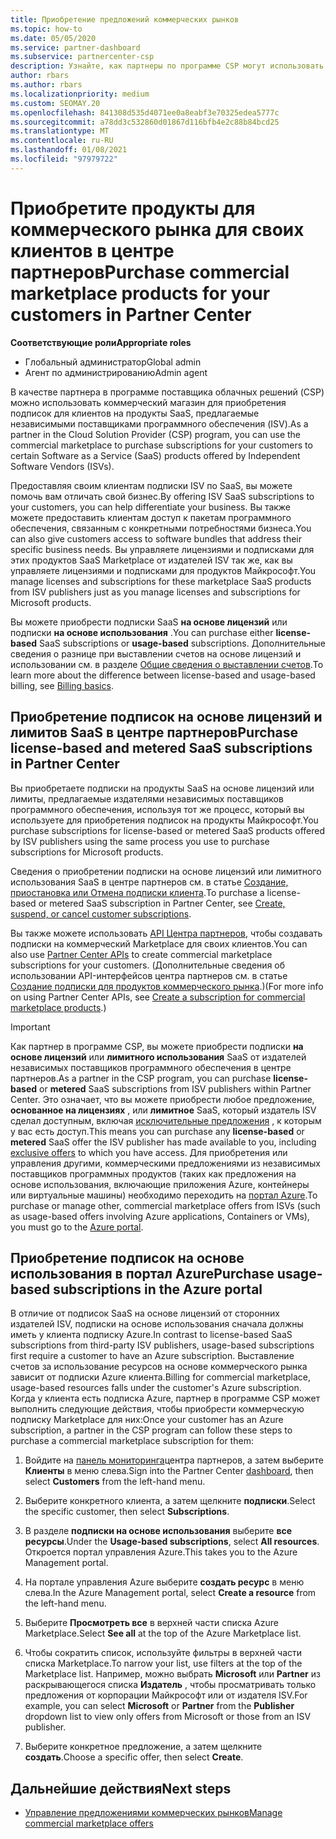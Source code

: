 ```yaml
---
title: Приобретение предложений коммерческих рынков
ms.topic: how-to
ms.date: 05/05/2020
ms.service: partner-dashboard
ms.subservice: partnercenter-csp
description: Узнайте, как партнеры по программе CSP могут использовать магазин партнеров для покупки предложений SaaS от независимых поставщиков программного обеспечения (ISV).
author: rbars
ms.author: rbars
ms.localizationpriority: medium
ms.custom: SEOMAY.20
ms.openlocfilehash: 841308d535d4071ee0a8eabf3e70325edea5777c
ms.sourcegitcommit: a78dd3c532860d01867d116bfb4e2c88b84bcd25
ms.translationtype: MT
ms.contentlocale: ru-RU
ms.lasthandoff: 01/08/2021
ms.locfileid: "97979722"
---
```

# <a name="purchase-commercial-marketplace-products-for-your-customers-in-partner-center"></a><span data-ttu-id="de8ab-103">Приобретите продукты для коммерческого рынка для своих клиентов в центре партнеров</span><span class="sxs-lookup"><span data-stu-id="de8ab-103">Purchase commercial marketplace products for your customers in Partner Center</span></span>


<span data-ttu-id="de8ab-104">**Соответствующие роли**</span><span class="sxs-lookup"><span data-stu-id="de8ab-104">**Appropriate roles**</span></span>

- <span data-ttu-id="de8ab-105">Глобальный администратор</span><span class="sxs-lookup"><span data-stu-id="de8ab-105">Global admin</span></span>
- <span data-ttu-id="de8ab-106">Агент по администрированию</span><span class="sxs-lookup"><span data-stu-id="de8ab-106">Admin agent</span></span>

<span data-ttu-id="de8ab-107">В качестве партнера в программе поставщика облачных решений (CSP) можно использовать коммерческий магазин для приобретения подписок для клиентов на продукты SaaS, предлагаемые независимыми поставщиками программного обеспечения (ISV).</span><span class="sxs-lookup"><span data-stu-id="de8ab-107">As a partner in the Cloud Solution Provider (CSP) program, you can use the commercial marketplace to purchase subscriptions for your customers to certain Software as a Service (SaaS) products offered by Independent Software Vendors (ISVs).</span></span>

<span data-ttu-id="de8ab-108">Предоставляя своим клиентам подписки ISV по SaaS, вы можете помочь вам отличать свой бизнес.</span><span class="sxs-lookup"><span data-stu-id="de8ab-108">By offering ISV SaaS subscriptions to your customers, you can help differentiate your business.</span></span> <span data-ttu-id="de8ab-109">Вы также можете предоставить клиентам доступ к пакетам программного обеспечения, связанным с конкретными потребностями бизнеса.</span><span class="sxs-lookup"><span data-stu-id="de8ab-109">You can also give customers access to software bundles that address their specific business needs.</span></span> <span data-ttu-id="de8ab-110">Вы управляете лицензиями и подписками для этих продуктов SaaS Marketplace от издателей ISV так же, как вы управляете лицензиями и подписками для продуктов Майкрософт.</span><span class="sxs-lookup"><span data-stu-id="de8ab-110">You manage licenses and subscriptions for these marketplace SaaS products from ISV publishers just as you manage licenses and subscriptions for Microsoft products.</span></span>

<span data-ttu-id="de8ab-111">Вы можете приобрести подписки SaaS **на основе лицензий** или подписки **на основе использования** .</span><span class="sxs-lookup"><span data-stu-id="de8ab-111">You can purchase either **license-based** SaaS subscriptions or **usage-based** subscriptions.</span></span> <span data-ttu-id="de8ab-112">Дополнительные сведения о разнице при выставлении счетов на основе лицензий и использовании см. в разделе [Общие сведения о выставлении счетов](billing-basics.md).</span><span class="sxs-lookup"><span data-stu-id="de8ab-112">To learn more about the difference between license-based and usage-based billing, see [Billing basics](billing-basics.md).</span></span>

## <a name="purchase-license-based-and-metered-saas-subscriptions-in-partner-center"></a><span data-ttu-id="de8ab-113">Приобретение подписок на основе лицензий и лимитов SaaS в центре партнеров</span><span class="sxs-lookup"><span data-stu-id="de8ab-113">Purchase license-based and metered SaaS subscriptions in Partner Center</span></span>

<span data-ttu-id="de8ab-114">Вы приобретаете подписки на продукты SaaS на основе лицензий или лимиты, предлагаемые издателями независимых поставщиков программного обеспечения, используя тот же процесс, который вы используете для приобретения подписок на продукты Майкрософт.</span><span class="sxs-lookup"><span data-stu-id="de8ab-114">You purchase subscriptions for license-based or metered SaaS products offered by ISV publishers using the same process you use to purchase subscriptions for Microsoft products.</span></span>

<span data-ttu-id="de8ab-115">Сведения о приобретении подписки на основе лицензий или лимитного использования SaaS в центре партнеров см. в статье [Создание, приостановка или Отмена подписки клиента](create-a-new-subscription.md#create-a-new-subscription).</span><span class="sxs-lookup"><span data-stu-id="de8ab-115">To purchase a license-based or metered SaaS subscription in Partner Center, see [Create, suspend, or cancel customer subscriptions](create-a-new-subscription.md#create-a-new-subscription).</span></span>

<span data-ttu-id="de8ab-116">Вы также можете использовать [API Центра партнеров](/partner-center/develop/), чтобы создавать подписки на коммерческий Marketplace для своих клиентов.</span><span class="sxs-lookup"><span data-stu-id="de8ab-116">You can also use [Partner Center APIs](/partner-center/develop/) to create commercial marketplace subscriptions for your customers.</span></span> <span data-ttu-id="de8ab-117">(Дополнительные сведения об использовании API-интерфейсов центра партнеров см. в статье [Создание подписки для продуктов коммерческого рынка](/partner-center/develop/create-subscription-azure-marketplace-products).)</span><span class="sxs-lookup"><span data-stu-id="de8ab-117">(For more info on using Partner Center APIs, see [Create a subscription for commercial marketplace products](/partner-center/develop/create-subscription-azure-marketplace-products).)</span></span>

>[!IMPORTANT]
> <span data-ttu-id="de8ab-118">Как партнер в программе CSP, вы можете приобрести подписки **на основе лицензий** или **лимитного использования** SaaS от издателей независимых поставщиков программного обеспечения в центре партнеров.</span><span class="sxs-lookup"><span data-stu-id="de8ab-118">As a partner in the CSP program, you can purchase **license-based** or **metered** SaaS subscriptions from ISV publishers within Partner Center.</span></span> <span data-ttu-id="de8ab-119">Это означает, что вы можете приобрести любое предложение, **основанное на лицензиях** , или **лимитное** SaaS, который издатель ISV сделал доступным, включая [исключительные предложения](csp-commercial-marketplace-discover.md#learn-about-marketplace-exclusive-offers) , к которым у вас есть доступ.</span><span class="sxs-lookup"><span data-stu-id="de8ab-119">This means you can purchase any **license-based** or **metered** SaaS offer the ISV publisher has made available to you, including [exclusive offers](csp-commercial-marketplace-discover.md#learn-about-marketplace-exclusive-offers) to which you have access.</span></span> <span data-ttu-id="de8ab-120">Для приобретения или управления другими, коммерческими предложениями из независимых поставщиков программных продуктов (таких как предложения на основе использования, включающие приложения Azure, контейнеры или виртуальные машины) необходимо переходить на [портал Azure](https://portal.azure.com/).</span><span class="sxs-lookup"><span data-stu-id="de8ab-120">To purchase or manage other, commercial marketplace offers from ISVs (such as usage-based offers involving Azure applications, Containers or VMs), you must go to the [Azure portal](https://portal.azure.com/).</span></span>

## <a name="purchase-usage-based-subscriptions-in-the-azure-portal"></a><span data-ttu-id="de8ab-121">Приобретение подписок на основе использования в портал Azure</span><span class="sxs-lookup"><span data-stu-id="de8ab-121">Purchase usage-based subscriptions in the Azure portal</span></span>

<span data-ttu-id="de8ab-122">В отличие от подписок SaaS на основе лицензий от сторонних издателей ISV, подписки на основе использования сначала должны иметь у клиента подписку Azure.</span><span class="sxs-lookup"><span data-stu-id="de8ab-122">In contrast to license-based SaaS subscriptions from third-party ISV publishers, usage-based subscriptions first require a customer to have an Azure subscription.</span></span> <span data-ttu-id="de8ab-123">Выставление счетов за использование ресурсов на основе коммерческого рынка зависит от подписки Azure клиента.</span><span class="sxs-lookup"><span data-stu-id="de8ab-123">Billing for commercial marketplace, usage-based resources falls under the customer's Azure subscription.</span></span> <span data-ttu-id="de8ab-124">Когда у клиента есть подписка Azure, партнер в программе CSP может выполнить следующие действия, чтобы приобрести коммерческую подписку Marketplace для них:</span><span class="sxs-lookup"><span data-stu-id="de8ab-124">Once your customer has an Azure subscription, a partner in the CSP program can follow these steps to purchase a commercial marketplace subscription for them:</span></span>

1. <span data-ttu-id="de8ab-125">Войдите на [панель мониторинга](https://partner.microsoft.com/dashboard)центра партнеров, а затем выберите **Клиенты** в меню слева.</span><span class="sxs-lookup"><span data-stu-id="de8ab-125">Sign into the Partner Center [dashboard](https://partner.microsoft.com/dashboard), then select **Customers** from the left-hand menu.</span></span>

2. <span data-ttu-id="de8ab-126">Выберите конкретного клиента, а затем щелкните **подписки**.</span><span class="sxs-lookup"><span data-stu-id="de8ab-126">Select the specific customer, then select **Subscriptions**.</span></span>  

3. <span data-ttu-id="de8ab-127">В разделе **подписки на основе использования** выберите **все ресурсы**.</span><span class="sxs-lookup"><span data-stu-id="de8ab-127">Under the **Usage-based subscriptions**, select **All resources**.</span></span> <span data-ttu-id="de8ab-128">Откроется портал управления Azure.</span><span class="sxs-lookup"><span data-stu-id="de8ab-128">This takes you to the Azure Management portal.</span></span>

4. <span data-ttu-id="de8ab-129">На портале управления Azure выберите **создать ресурс** в меню слева.</span><span class="sxs-lookup"><span data-stu-id="de8ab-129">In the Azure Management portal, select **Create a resource** from the left-hand menu.</span></span>

5. <span data-ttu-id="de8ab-130">Выберите **Просмотреть все** в верхней части списка Azure Marketplace.</span><span class="sxs-lookup"><span data-stu-id="de8ab-130">Select **See all** at the top of the Azure Marketplace list.</span></span>

6. <span data-ttu-id="de8ab-131">Чтобы сократить список, используйте фильтры в верхней части списка Marketplace.</span><span class="sxs-lookup"><span data-stu-id="de8ab-131">To narrow your list, use filters at the top of the Marketplace list.</span></span> <span data-ttu-id="de8ab-132">Например, можно выбрать **Microsoft** или **Partner** из раскрывающегося списка **Издатель** , чтобы просматривать только предложения от корпорации Майкрософт или от издателя ISV.</span><span class="sxs-lookup"><span data-stu-id="de8ab-132">For example, you can select **Microsoft** or **Partner** from the **Publisher** dropdown list to view only offers from Microsoft or those from an ISV publisher.</span></span>

7. <span data-ttu-id="de8ab-133">Выберите конкретное предложение, а затем щелкните **создать**.</span><span class="sxs-lookup"><span data-stu-id="de8ab-133">Choose a specific offer, then select **Create**.</span></span>

## <a name="next-steps"></a><span data-ttu-id="de8ab-134">Дальнейшие действия</span><span class="sxs-lookup"><span data-stu-id="de8ab-134">Next steps</span></span>

- [<span data-ttu-id="de8ab-135">Управление предложениями коммерческих рынков</span><span class="sxs-lookup"><span data-stu-id="de8ab-135">Manage commercial marketplace offers</span></span>](csp-commercial-marketplace-purchase.md)
